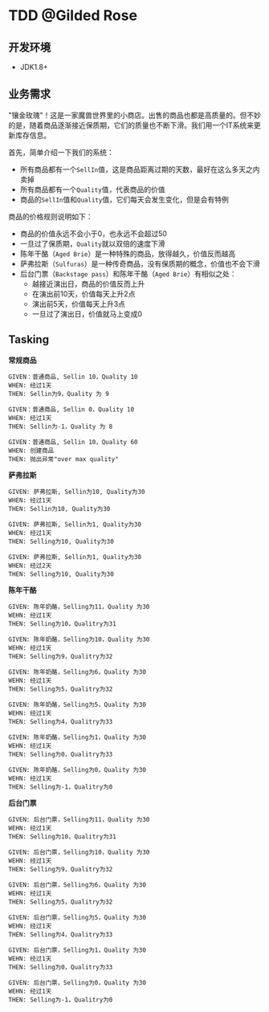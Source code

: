 # TDD @Gilded Rose


## 开发环境
 - JDK1.8+
 
## 业务需求

"镶金玫瑰"！这是一家魔兽世界里的小商店。出售的商品也都是高质量的。但不妙的是，随着商品逐渐接近保质期，它们的质量也不断下滑。我们用一个IT系统来更新库存信息。

首先，简单介绍一下我们的系统：

- 所有商品都有一个`SellIn`值，这是商品距离过期的天数，最好在这么多天之内卖掉
- 所有商品都有一个`Quality`值，代表商品的价值
- 商品的`SellIn`值和`Quality`值，它们每天会发生变化，但是会有特例


商品的价格规则说明如下：

- 商品的价值永远不会小于0，也永远不会超过50
- 一旦过了保质期，`Quality`就以双倍的速度下滑
- 陈年干酪（`Aged Brie`）是一种特殊的商品，放得越久，价值反而越高
- 萨弗拉斯（`Sulfuras`）是一种传奇商品，没有保质期的概念，价值也不会下滑
- 后台门票（`Backstage pass`）和陈年干酪（`Aged Brie`）有相似之处：
	- 越接近演出日，商品的价值反而上升
	- 在演出前10天，价值每天上升2点
	- 演出前5天，价值每天上升3点
	- 一旦过了演出日，价值就马上变成0

## Tasking

**常规商品**
```text
GIVEN：普通商品, Sellin 10，Quality 10
WHEN: 经过1天
THEN: Sellin为9，Quality 为 9
```


```text
GIVEN：普通商品, Sellin 0，Quality 10
WHEN: 经过1天
THEN: Sellin为-1，Quality 为 8
```

```text
GIVEN：普通商品, Sellin 10，Quality 60
WHEN: 创建商品
THEN: 抛出异常"over max quality"
```

**萨弗拉斯**
```text
GIVEN: 萨弗拉斯, Sellin为10, Quality为30
WHEN: 经过1天
THEN: Sellin为10, Quality为30
```

```text
GIVEN: 萨弗拉斯, Sellin为1, Quality为30
WHEN: 经过1天
THEN: Selling为10, Quality为30
```

```text
GIVEN: 萨弗拉斯, Sellin为1, Quality为30
WHEN: 经过2天
THEN: Selling为10, Quality为30
```

**陈年干酪**
```text
GIVEN: 陈年奶酪，Selling为11，Quality 为30
WEHN: 经过1天
THEN: Selling为10，Qualitry为31
```

```text
GIVEN: 陈年奶酪，Selling为10，Quality 为30
WEHN: 经过1天
THEN: Selling为9，Qualitry为32
```

```text
GIVEN: 陈年奶酪，Selling为6，Quality 为30
WEHN: 经过1天
THEN: Selling为5，Qualitry为32
```

```text
GIVEN: 陈年奶酪，Selling为5，Quality 为30
WEHN: 经过1天
THEN: Selling为4，Qualitry为33
```

```text
GIVEN: 陈年奶酪，Selling为1，Quality 为30
WEHN: 经过1天
THEN: Selling为0，Qualitry为33
```

```text
GIVEN: 陈年奶酪，Selling为0，Quality 为30
WEHN: 经过1天
THEN: Selling为-1，Qualitry为0
```
**后台门票**
```text
GIVEN: 后台门票，Selling为11，Quality 为30
WEHN: 经过1天
THEN: Selling为10，Qualitry为31
```

```text
GIVEN: 后台门票，Selling为10，Quality 为30
WEHN: 经过1天
THEN: Selling为9，Qualitry为32
```

```text
GIVEN: 后台门票，Selling为6，Quality 为30
WEHN: 经过1天
THEN: Selling为5，Qualitry为32
```

```text
GIVEN: 后台门票，Selling为5，Quality 为30
WEHN: 经过1天
THEN: Selling为4，Qualitry为33
```

```text
GIVEN: 后台门票，Selling为1，Quality 为30
WEHN: 经过1天
THEN: Selling为0，Qualitry为33
```

```text
GIVEN: 后台门票，Selling为0，Quality 为30
WEHN: 经过1天
THEN: Selling为-1，Qualitry为0
```
